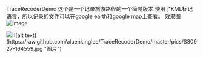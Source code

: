 TraceRecoderDemo
这个是一个记录旅游路径的一个简易版本
使用了KML标记语言，所以记录的文件可以在google earth和google map上查看。
效果图
![image](https://raw.github.com/aluenkinglee/TraceRecoderDemo/master/pics/S30927-164559.jpg)
 
<img  src="https://raw.github.com/aluenkinglee/TraceRecoderDemo/master/pics/S30927-164559.jpg"/> 
![alt text](https://raw.github.com/aluenkinglee/TraceRecoderDemo/master/pics/S30927-164559.jpg "图片")
